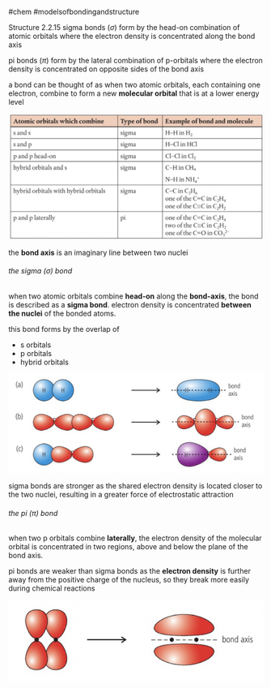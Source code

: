 #chem #modelsofbondingandstructure   
  
Structure 2.2.15 sigma bonds ($\sigma$) form by the head-on combination of atomic orbitals where the electron density is concentrated along the bond axis  
  
pi bonds ($\pi$) form by the lateral combination of p-orbitals where the electron density is concentrated on opposite sides of the bond axis  
  
a bond can be thought of as when two atomic orbitals, each containing one electron, combine to form a new **molecular orbital** that is at a lower energy level  
  
![pi and sigma bonds.png](Media/1%20Structure/1.2/2%20covalent/pi%20and%20sigma%20bonds.png)  
  
the **bond axis** is an imaginary line between two nuclei  
  
###### the sigma ($\sigma$) bond  
when two atomic orbitals combine **head-on** along the **bond-axis**, the bond is described as a **sigma bond**. electron density is concentrated **between the nuclei** of the bonded atoms.  
  
this bond forms by the overlap of   
- s orbitals  
- p orbitals  
- hybrid orbitals  
  
![sigma bond.png](Media/1%20Structure/1.2/2%20covalent/sigma%20bond.png)  
  
sigma bonds are stronger as the shared electron density is located closer to the two nuclei, resulting in a greater force of electrostatic attraction  
###### the pi ($\pi$) bond  
when two p orbitals combine **laterally**, the electron density of the molecular orbital is concentrated in two regions, above and below the plane of the bond axis.  
  
pi bonds are weaker than sigma bonds as the **electron density** is further away from the positive charge of the nucleus, so they break more easily during chemical reactions  
  
![pi bond.png](Media/1%20Structure/1.2/2%20covalent/pi%20bond.png)